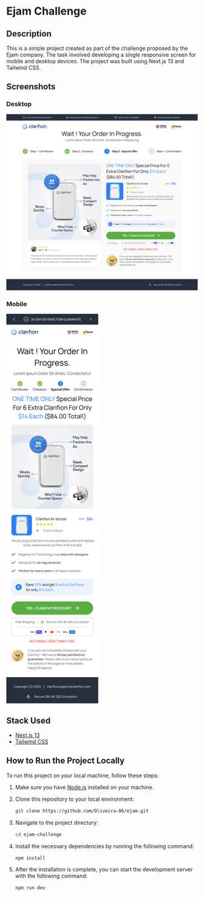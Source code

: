 # Ejam Challenge

## Description
This is a simple project created as part of the challenge proposed by the Ejam company. The task involved developing a single responsive screen for mobile and desktop devices. The project was built using Next.js 13 and Tailwind CSS.

## Screenshots
### Desktop
![Desktop Screenshot](/public/images/desktop.png)

### Mobile
![Mobile Screenshot](/public/images/mobile.png)

## Stack Used
- [Next.js 13](https://nextjs.org/)
- [Tailwind CSS](https://tailwindcss.com/)

## How to Run the Project Locally
To run this project on your local machine, follow these steps:

1. Make sure you have [Node.js](https://nodejs.org/) installed on your machine.

2. Clone this repository to your local environment:
   ```bash
   git clone https://github.com/Oliveira-86/ejam.git

3. Navigate to the project directory:
   ```bash
   cd ejam-challenge

4. Install the necessary dependencies by running the following command:
   ```bash
   npm install

5. After the installation is complete, you can start the development server with the following command:
   ```bash
   npm run dev

